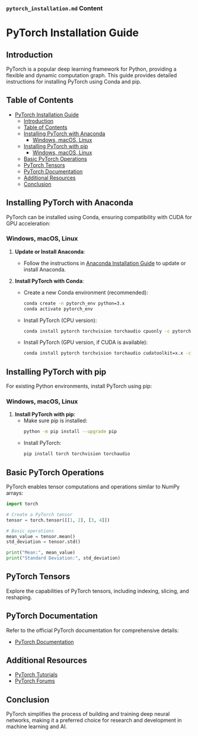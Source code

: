 ### `pytorch_installation.md` Content


# PyTorch Installation Guide

## Introduction

PyTorch is a popular deep learning framework for Python, providing a flexible and dynamic computation graph. This guide provides detailed instructions for installing PyTorch using Conda and pip.

## Table of Contents

- [PyTorch Installation Guide](#pytorch-installation-guide)
  - [Introduction](#introduction)
  - [Table of Contents](#table-of-contents)
  - [Installing PyTorch with Anaconda](#installing-pytorch-with-anaconda)
    - [Windows, macOS, Linux](#windows-macos-linux)
  - [Installing PyTorch with pip](#installing-pytorch-with-pip)
    - [Windows, macOS, Linux](#windows-macos-linux-1)
  - [Basic PyTorch Operations](#basic-pytorch-operations)
  - [PyTorch Tensors](#pytorch-tensors)
  - [PyTorch Documentation](#pytorch-documentation)
  - [Additional Resources](#additional-resources)
  - [Conclusion](#conclusion)

## Installing PyTorch with Anaconda

PyTorch can be installed using Conda, ensuring compatibility with CUDA for GPU acceleration:

### Windows, macOS, Linux

1. **Update or Install Anaconda**:
   - Follow the instructions in [Anaconda Installation Guide](anaconda_installation.md) to update or install Anaconda.

2. **Install PyTorch with Conda**:
   - Create a new Conda environment (recommended):
     ```bash
     conda create -n pytorch_env python=3.x
     conda activate pytorch_env
     ```
   - Install PyTorch (CPU version):
     ```bash
     conda install pytorch torchvision torchaudio cpuonly -c pytorch
     ```

   - Install PyTorch (GPU version, if CUDA is available):
     ```bash
     conda install pytorch torchvision torchaudio cudatoolkit=x.x -c pytorch
     ```

## Installing PyTorch with pip

For existing Python environments, install PyTorch using pip:

### Windows, macOS, Linux

1. **Install PyTorch with pip**:
   - Make sure pip is installed:
     ```bash
     python -m pip install --upgrade pip
     ```
   - Install PyTorch:
     ```bash
     pip install torch torchvision torchaudio
     ```

## Basic PyTorch Operations

PyTorch enables tensor computations and operations similar to NumPy arrays:

```python
import torch

# Create a PyTorch tensor
tensor = torch.tensor([[1, 2], [3, 4]])

# Basic operations
mean_value = tensor.mean()
std_deviation = tensor.std()

print("Mean:", mean_value)
print("Standard Deviation:", std_deviation)
```

## PyTorch Tensors

Explore the capabilities of PyTorch tensors, including indexing, slicing, and reshaping.

## PyTorch Documentation

Refer to the official PyTorch documentation for comprehensive details:
- [PyTorch Documentation](https://pytorch.org/docs/stable/index.html)

## Additional Resources

- [PyTorch Tutorials](https://pytorch.org/tutorials/)
- [PyTorch Forums](https://discuss.pytorch.org/)

## Conclusion

PyTorch simplifies the process of building and training deep neural networks, making it a preferred choice for research and development in machine learning and AI.

